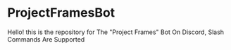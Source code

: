 # ProjectFramesBot
Hello! this is the repository for The "Project Frames" Bot On Discord, Slash Commands Are Supported
